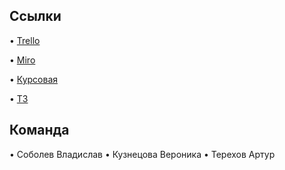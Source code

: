 Ссылки
-----------

•	<a href="https://trello.com/b/emOGW53N/таски">Trello</a>

•	<a href="https://miro.com/app/board/o9J_lPyD0Xw=/">Miro</a>

•	<a href="https://github.com/votizlov/Flitter/blob/main/Kursach.pdf">Курсовая</a>

•	<a href="https://github.com/votizlov/Flitter/blob/main/TZ.pdf">ТЗ</a>


Команда
-----------

•	Соболев Владислав 
•	Кузнецова Вероника 
•	Терехов Артур
